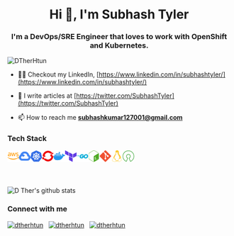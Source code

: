<h1 align="center">Hi 👋, I'm Subhash Tyler</h1>

<h3 align="center">I'm a DevOps/SRE Engineer that loves to work with OpenShift and Kubernetes.</h3>

<p align="left"> <img src="https://komarev.com/ghpvc/?username=DTherHtun" alt="DTherHtun" /> </p>

- 👨‍💻  Checkout my LinkedIn, [https://www.linkedin.com/in/subhashtyler/](https://www.linkedin.com/in/subhashtyler/)

- 📝  I write articles at [https://twitter.com/SubhashTyler](https://twitter.com/SubhashTyler)

- 📫  How to reach me **subhashkumar127001@gmail.com**

### Tech Stack
<img align="left" alt="AWS" width="26px" src="./amazonaws.svg" />
<img align="left" alt="GCP" width="26px" src="./googlecloud.svg" />
<img align="left" alt="Kubernetes" width="26px" src="./kubernetes.svg" />
<img align="left" alt="Openshift" width="26px" src="./redhatopenshift.svg" />
<img align="left" alt="Docker" width="26px" src="./docker.svg" />
<img align="left" alt="Terraform" width="26px" src="./terraform.svg" />
<img align="left" alt="Golang" width="26px" src="./go.svg" />
<img align="left" alt="Bash" width="26px" src="./gnubash.svg" />
<img align="left" alt="Git" width="26px" src="./git.svg" />
<img align="left" alt="Linux" width="26px" src="./linux.svg" />
<img align="left" alt="Opensource" width="26px" src="./opensourceinitiative.svg" />
<br>
<br>
<br>
<br>


![D Ther's github stats](https://github-readme-stats.vercel.app/api?username=DTherHtun&show_icons=true)


### Connect with me


<a href="https://www.linkedin.com/in/subhashtyler/" target="__blank"><img align="center" src="https://cdn.jsdelivr.net/npm/simple-icons@3.0.1/icons/linkedin.svg" alt="dtherhtun" width="22px" /></a>  
<a href="https://www.facebook.com/SubhashTyler" target="__blank"><img align="center" src="https://cdn.jsdelivr.net/npm/simple-icons@3.0.1/icons/facebook.svg" alt="dtherhtun" width="22px" /></a>  
<a href="https://twitter.com/SubhashTyler" target="__blank"><img align="center" src="https://cdn.jsdelivr.net/npm/simple-icons@v3/icons/twitter.svg" alt="dtherhtun" width="22px" /></a> 

